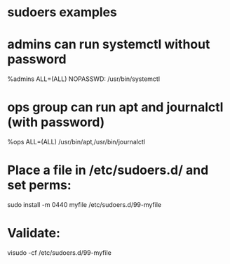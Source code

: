 # sudoers examples

# admins can run systemctl without password
%admins ALL=(ALL) NOPASSWD: /usr/bin/systemctl

# ops group can run apt and journalctl (with password)
%ops ALL=(ALL) /usr/bin/apt,/usr/bin/journalctl

# Place a file in /etc/sudoers.d/ and set perms:
sudo install -m 0440 myfile /etc/sudoers.d/99-myfile
# Validate:
visudo -cf /etc/sudoers.d/99-myfile
